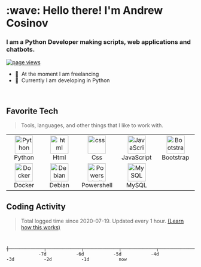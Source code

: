 <h1 align="left" id="macropower-title">:wave: Hello there! I'm Andrew Cosinov</h1>
<h3 align="left">I am a Python Developer making scripts, web applications and chatbots.</h3>

<p align="left">
  <a href="https://github.com/uShutka/uShutka">
    <img src="https://komarev.com/ghpvc/?username=ushutka" alt="page views" />
  </a>
</p>

- :office: &nbsp;At the moment I am freelancing
- :seedling: &nbsp;Currently I am developing in Python

<br>

<h2 align="left" id="ushutka-tech">Favorite Tech</h2>

> Tools, languages, and other things that I like to work with.

<table>
  <tr>
    <td align="center" width="96">
      <a href="#ushutka-tech">
        <img src="https://s3.dualstack.us-east-2.amazonaws.com/pythondotorg-assets/media/files/python-logo-only.svg" width="48" height="48" alt="Python" />
      </a>
      <br>Python
    </td>
    <td align="center" width="96">
      <a href="#ushutka-tech">
        <img src="https://upload.wikimedia.org/wikipedia/commons/6/61/HTML5_logo_and_wordmark.svg" width="48" height="48" alt="html" />
      </a>
      <br>Html
    </td>
    <td align="center" width="96">
      <a href="#ushutka-tech">
        <img src="https://www.svgrepo.com/download/303263/css3-logo.svg" width="48" height="48" alt="css" />
      </a>
      <br>Css
    </td>
    <td align="center" width="96">
      <a href="#ushutka-tech">
        <img src="https://www.svgrepo.com/download/303206/javascript-logo.svg" width="48" height="48" alt="JavaScript" />
      </a>
      <br>JavaScript
    </td>
    <td align="center" width="96">
      <a href="#ushutka-tech">
        <img src="https://upload.wikimedia.org/wikipedia/commons/b/b2/Bootstrap_logo.svg" width="48" height="48" alt="Bootstrap" />
      </a>
      <br>Bootstrap
    </td>
  </tr>
  <tr>
    <td align="center" width="96"> 
      <a href="#ushutka-tech" >
        <img src="https://www.docker.com/wp-content/uploads/2022/03/vertical-logo-monochromatic.png" width="48" height="48" alt="Docker" />
      </a>
      <br>Docker
    </td>
    <td align="center"  width="96">
      <a href="#macropower-tech">
        <img src="https://www.debian.org/logos/openlogo-nd.svg" width="48" height="48" alt="Debian" />
      </a>
      <br>Debian
    </td>
    <td align="center" width="96">
      <a href="#ushutka-tech">
        <img src="https://raw.githubusercontent.com/PowerShell/PowerShell/master/assets/ps_black_128.svg" width="48" height="48" alt="Powershell" />
      </a>
      <br>Powershell
    </td>
    <td align="center"  width="96">
      <a href="#ushutka-tech">
        <img src="https://www.logo.wine/a/logo/MySQL/MySQL-Logo.wine.svg" width="48" height="48" alt="MySQL" />
      </a>
      <br>MySQL
    </td>
  </tr>
</table>

<h2 align="left">Coding Activity</h2>

> Total logged time since 2020-07-19. Updated every 1 hour. [(Learn how this works)](https://macropower.readthedocs.io/en/latest/#dynamic-ascii-graph)

<!-- prettier-ignore-start -->
<!-- START_SECTION:ascii_graph -->

```

             ┼─────────────┬─────────────┬─────────────┬─────────────┬─────────────┬─────────────┬─────────────┤ 
            -7d           -6d           -5d           -4d           -3d           -2d           -1d           now
```

<!-- END_SECTION:ascii_graph -->
<!-- prettier-ignore-end -->

<!-- links -->

[84.51°]: https://github.com/8451 "84.51° Github Home"
[issues page]: https://github.com/MacroPower/MacroPower/issues "MacroPower/issues"
[linkedin]: https://www.linkedin.com/in/colvinjm "Jacob Colvin LinkedIn"
